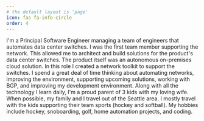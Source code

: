 ```yaml
---
# the default layout is 'page'
icon: fas fa-info-circle
order: 4
---
```

I'm a Principal Software Engineer managing a team of engineers that automates data center switches. I was the first team member supporting the network. This allowed me to architect and build solutions for the product's data center switches. The product itself was an autonomous on-premises cloud solution. In this role I created a network toolkit to support the switches. I spend a great deal of time thinking about automating networks, improving the environment, supporting upcoming solutions, working with BGP, and improving my development environment.
Along with all the technology I learn daily, I'm a proud parent of 3 kids with my loving wife. When possible, my family and I travel out of the  Seattle area. I mostly travel with the kids supporting their team sports (hockey and softball). My hobbies include hockey, snoboarding, golf, home automation projects, and coding.
